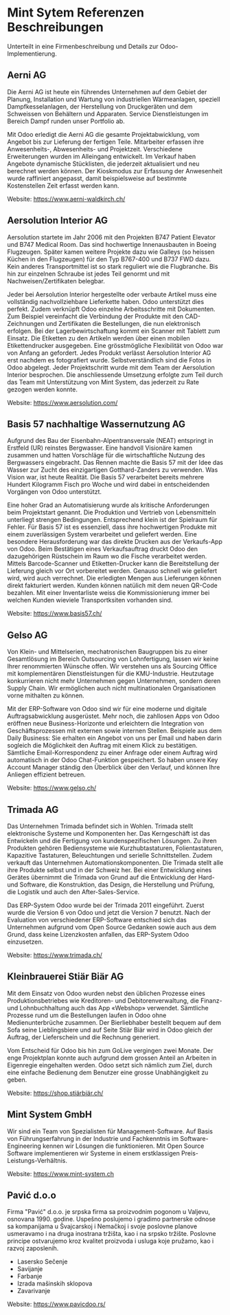 # Mint Sytem Referenzen Beschreibungen

Unterteilt in eine Firmenbeschreibung und Details zur Odoo-Implementierung.

## Aerni AG

Die Aerni AG ist heute ein führendes Unternehmen auf dem Gebiet der Planung, Installation und Wartung von industriellen Wärmeanlagen, speziell Dampfkesselanlagen, der Herstellung von Druckgeräten und dem Schweissen von Behältern und Apparaten. Service Dienstleistungen im Bereich Dampf runden unser Portfolio ab.

Mit Odoo erledigt die Aerni AG die gesamte Projektabwicklung, vom Angebot bis zur Lieferung der fertigen Teile. Mitarbeiter erfassen ihre Anwesenheits-, Abwesenheits- und Projektzeit. Verschiedene Erweiterungen wurden im Alleingang entwickelt. Im Verkauf haben Angebote dynamische Stücklisten, die jederzeit aktualisiert und neu berechnet werden können. Der Kioskmodus zur Erfassung der Anwesenheit wurde raffiniert angepasst, damit beispielsweise auf bestimmte Kostenstellen Zeit erfasst werden kann.

Website: <https://www.aerni-waldkirch.ch/>

## Aersolution Interior AG

Aersolution startete im Jahr 2006 mit den Projekten B747 Patient Elevator und B747 Medical Room. Das sind hochwertige Innenausbauten in Boeing Flugzeugen. Später kamen weitere Projekte dazu wie Galleys (so heissen Küchen in den Flugzeugen) für den Typ B767-400 und B737 FWD dazu. Kein anderes Transportmittel ist so stark reguliert wie die Flugbranche. Bis hin zur einzelnen Schraube ist jedes Teil genormt und mit Nachweisen/Zertifikaten belegbar.

Jeder bei Aersolution Interior hergestellte oder verbaute Artikel muss eine vollständig nachvollziehbare Lieferkette haben. Odoo unterstützt dies perfekt. Zudem verknüpft Odoo einzelne Arbeitsschritte mit Dokumenten. Zum Beispiel vereinfacht die Verbindung der Produkte mit den CAD-Zeichnungen und Zertifikaten die Bestellungen, die nun elektronisch erfolgen. Bei der Lagerbewirtschaftung kommt ein Scanner mit Tablett zum Einsatz. Die Etiketten zu den Artikeln werden über einen mobilen Etikettendrucker ausgegeben. Eine grösstmögliche Flexibilität von Odoo war von Anfang an gefordert. Jedes Produkt verlässt Aersolution Interior AG erst nachdem es fotografiert wurde. Selbstverständlich sind die Fotos in Odoo abgelegt. Jeder Projektschritt wurde mit dem Team der Aersolution Interior besprochen. Die anschliessende Umsetzung erfolgte zum Teil durch das Team mit Unterstützung von Mint System, das jederzeit zu Rate gezogen werden konnte.

Website: <https://www.aersolution.com/>

## Basis 57 nachhaltige Wassernutzung AG

Aufgrund des Bau der Eisenbahn-Alpentransversale (NEAT) entspringt in Erstfeld (UR) reinstes Bergwasser. Eine handvoll Visionäre kamen zusammen und hatten Vorschläge für die wirtschaftliche Nutzung des Bergwassers eingebracht. Das Rennen machte die Basis 57 mit der Idee das Wasser zur Zucht des einzigartigen Gotthard-Zanders zu verwenden. Was Vision war, ist heute Realität. Die Basis 57 verarbeitet bereits mehrere Hundert Kilogramm Fisch pro Woche und wird dabei in entscheidenden Vorgängen von Odoo unterstützt.

Eine hoher Grad an Automatisierung wurde als kritische Anforderungen beim Projektstart genannt. Die Produktion und Vertrieb von Lebensmitteln unterliegt strengen Bedingungen. Entsprechend klein ist der Spielraum für Fehler. Für Basis 57 ist es essenziell, dass ihre hochwertigen Produkte mit einem zuverlässigen System verarbeitet und geliefert werden. Eine besondere Herausforderung war das direkte Drucken aus der Verkaufs-App von Odoo. Beim Bestätigen eines Verkaufsauftrag druckt Odoo den dazugehörigen Rüstschein im Raum wo die Fische verarbeitet werden. Mittels Barcode-Scanner und Etiketten-Drucker kann die Bereitstellung der Lieferung gleich vor Ort vorbereitet werden. Genauso schnell wie geliefert wird, wird auch verrechnet. Die erledigten Mengen aus Lieferungen können direkt fakturiert werden. Kunden können natülich mit dem neuen QR-Code bezahlen. Mit einer Inventarliste weiss die Kommissionierung immer bei welchen Kunden wieviele Transportksiten vorhanden sind.

Website: <https://www.basis57.ch/>

## Gelso AG

Von Klein- und Mittelserien, mechatronischen Baugruppen bis zu einer Gesamtlösung im Bereich Outsourcing von Lohnfertigung, lassen wir keine Ihrer renommierten Wünsche offen. Wir verstehen uns als Sourcing Office mit komplementären Dienstleistungen für die KMU-Industrie. Heutzutage konkurrieren nicht mehr Unternehmen gegen Unternehmen, sondern deren Supply Chain. Wir ermöglichen auch nicht multinationalen Organisationen vorne mithalten zu können.

Mit der ERP-Software von Odoo sind wir für eine moderne und digitale Auftragsabwicklung ausgerüstet. Mehr noch, die zahllosen Apps von Odoo eröffnen neue Business-Horizonte und erleichtern die Integration von Geschäftsprozessen mit externen sowie internen Stellen. Beispiele aus dem Daily Business: Sie erhalten ein Angebot von uns per Email und haben darin sogleich die Möglichkeit den Auftrag mit einem Klick zu bestätigen. Sämtliche Email-Korrespondenz zu einer Anfrage oder einem Auftrag wird automatisch in der Odoo Chat-Funktion gespeichert. So haben unsere Key Account Manager ständig den Überblick über den Verlauf, und können Ihre Anliegen effizient betreuen.

Website: <https://www.gelso.ch/>

## Trimada AG

Das Unternehmen Trimada befindet sich in Wohlen. Trimada stellt elektronische Systeme und Komponenten her. Das Kerngeschäft ist das Entwickeln und die Fertigung von kundenspezifischen Lösungen. Zu ihren Produkten gehören Bediensysteme wie Kurzhubtastaturen, Folientastaturen, 
Kapazitive Tastaturen, Beleuchtungen und serielle Schnittstellen. Zudem verkauft das Unternehmen Automationskomponenten. Die Trimada stellt alle ihre Produkte selbst und in der Schweiz her. Bei einer Entwicklung eines Gerätes übernimmt die Trimada von Grund auf die Entwicklung der Hard- und Software, die Konstruktion, das Design, die Herstellung und Prüfung, die Logistik und auch den After-Sales-Service.

Das ERP-System Odoo wurde bei der Trimada 2011 eingeführt. Zuerst wurde die Version 6 von Odoo und jetzt die Version 7 benutzt. Nach der Evaluation von verschiedener ERP-Software entschied sich das Unternehmen aufgrund vom Open Source Gedanken sowie auch aus dem Grund, dass keine Lizenzkosten anfallen, das ERP-System Odoo einzusetzen.

Website: <https://www.trimada.ch/>

## Kleinbrauerei Stiär Biär AG

Mit dem Einsatz von Odoo wurden nebst den üblichen Prozesse eines Produktionsbetriebes wie Kreditoren- und Debitorenverwaltung, die Finanz- und Lohnbuchhaltung auch das App «Webshop» verwendet. Sämtliche Prozesse rund um die Bestellungen laufen in Odoo ohne Medienunterbrüche zusammen. Der Bierliebhaber bestellt bequem auf dem Sofa seine Lieblingsbiere und auf Seite Stiär Biär wird in Odoo gleich der Auftrag, der Lieferschein und die Rechnung generiert. 
 
Vom Entscheid für Odoo bis hin zum GoLive vergingen zwei Monate. Der enge Projektplan konnte auch aufgrund dem grossen Anteil an Arbeiten in Eigenregie eingehalten werden. Odoo setzt sich nämlich zum Ziel, durch eine einfache Bedienung dem Benutzer eine grosse Unabhängigkeit zu geben.

Website: <https://shop.stiärbiär.ch/>

## Mint System GmbH

Wir sind ein Team von Spezialisten für Management-Software. Auf Basis von Führungserfahrung in der Industrie und Fachkenntnis im Software-Engineering kennen wir Lösungen die funktionieren. Mit Open Source Software implementieren wir Systeme in einem erstklassigen Preis-Leistungs-Verhältnis.

Website: <https://www.mint-system.ch>

## Pavić d.o.o

Firma "Pavić" d.o.o. je srpska firma sa proizvodnim pogonom u Valjevu, osnovana 1990. godine. Uspešno poslujemo i gradimo partnerske odnose sa kompanijama u Švajcarskoj i Nemačkoj i svoje poslovne planove usmeravamo i na druga inostrana tržišta, kao i na srpsko tržište. Poslovne principe ostvarujemo kroz kvalitet proizvoda i usluga koje pružamo, kao i razvoj zaposlenih.

* Lasersko Sečenje
* Savijanje
* Farbanje
* Izrada mašinskih sklopova
* Zavarivanje

Website: <https://www.pavicdoo.rs/>
